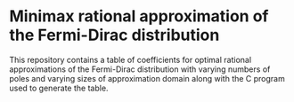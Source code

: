 # Minimax rational approximation of the Fermi-Dirac distribution

This repository contains a table of coefficients for optimal rational approximations of the Fermi-Dirac distribution
with varying numbers of poles and varying sizes of approximation domain along with the C program used to generate the table.

